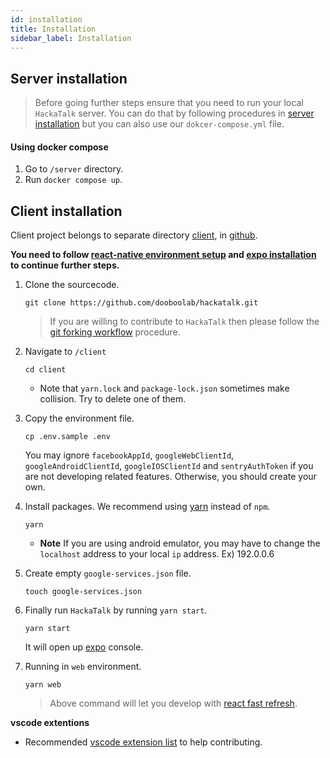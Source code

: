 ```yaml
---
id: installation
title: Installation
sidebar_label: Installation
---
```


## Server installation

> Before going further steps ensure that you need to run your local `HackaTalk` server. You can do that by following procedures in [server installation](/docs/server/installation) but you can also use our `dokcer-compose.yml` file.

#### Using docker compose

1. Go to `/server` directory.
2. Run `docker compose up`.

## Client installation

Client project belongs to separate directory [client](https://github.com/dooboolab/hackatalk/tree/master/client), in [github](https://github.com/dooboolab/hackatalk).

**You need to follow [react-native environment setup](https://reactnative.dev/docs/environment-setup) and [expo installation](https://docs.expo.io/get-started/installation) to continue further steps.**

1. Clone the sourcecode.

   ```
   git clone https://github.com/dooboolab/hackatalk.git
   ```

   > If you are willing to contribute to `HackaTalk` then please follow the [git forking workflow](https://medium.com/dooboolab/quick-start-for-contributing-to-whatssub-with-forking-workflow-16c8c971adc5) procedure.

2. Navigate to `/client`

   ```
   cd client
   ```

   - Note that `yarn.lock` and `package-lock.json` sometimes make collision. Try to delete one of them.

3. Copy the environment file.

   ```
   cp .env.sample .env
   ```

   You may ignore `facebookAppId`, `googleWebClientId`, `googleAndroidClientId`, `googleIOSClientId` and `sentryAuthToken` if you are not developing related features. Otherwise, you should create your own.

4. Install packages. We recommend using [yarn](https://classic.yarnpkg.com) instead of `npm`.

   ```
   yarn
   ```

   - **Note** If you are using android emulator, you may have to change the `localhost` address to your local `ip` address. Ex) 192.0.0.6

5. Create empty `google-services.json` file.

   ```
   touch google-services.json
   ```

6. Finally run `HackaTalk` by running `yarn start`.

   ```
   yarn start
   ```

   It will open up [expo](https://expo.io) console.

7. Running in `web` environment.
   ```
   yarn web
   ```
   > Above command will let you develop with [react fast refresh](https://javascript.plainenglish.io/react-fast-refresh-the-new-react-hot-reloader-652c6645548c).

**vscode extentions**

- Recommended [vscode extension list](https://gist.github.com/hyochan/815e9040593180c4725d7694d863e5a1#gistcomment-3019263) to help contributing.
